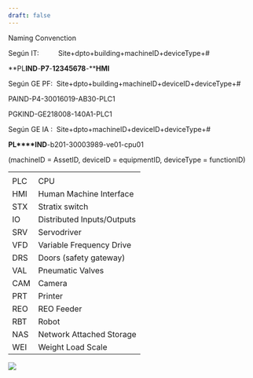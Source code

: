 ```yaml
---
draft: false
---
```



Naming Convenction

Según IT:          Site+dpto+building+machineID+deviceType+#

**PL****IND****-****P7****-****12345678****-****HMI**

Según GE PF:  Site+dpto+building+machineID+deviceID+deviceType+#

PAIND-P4-30016019-AB30-PLC1

PGKIND-GE218008-140A1-PLC1

Según GE IA :  Site+dpto+machineID+deviceID+deviceType+#

**PL****IND**-b201-30003989-ve01-cpu01

(machineID = AssetID, deviceID = equipmentID, deviceType = functionID)

|   |   |
|---|---|
|||
|PLC|CPU|
|HMI|Human Machine Interface|
|STX|Stratix switch|
|IO|Distributed Inputs/Outputs|
|SRV|Servodriver|
|VFD|Variable Frequency Drive|
|DRS|Doors (safety gateway)|
|VAL|Pneumatic Valves|
|CAM|Camera|
|PRT|Printer|
|REO|REO Feeder|
|RBT|Robot|
|NAS|Network Attached Storage|
|WEI|Weight Load Scale|

![](file:///C:/Users/bbspp/AppData/Local/Temp/msohtmlclip1/01/clip_image002.jpg)